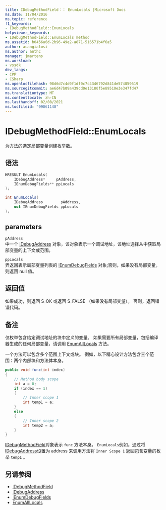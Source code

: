 ```yaml
---
title: IDebugMethodField：： EnumLocals |Microsoft Docs
ms.date: 11/04/2016
ms.topic: reference
f1_keywords:
- IDebugMethodField::EnumLocals
helpviewer_keywords:
- IDebugMethodField::EnumLocals method
ms.assetid: b0456a6d-2b96-49e2-a871-516571b4f6a5
author: acangialosi
ms.author: anthc
manager: jmartens
ms.workload:
- vssdk
dev_langs:
- CPP
- CSharp
ms.openlocfilehash: 98d6d7c4d9f1df0c7c4346792d841de574859619
ms.sourcegitcommit: ae6d47b09a439cd0e13180f5e89510e3e347fd47
ms.translationtype: MT
ms.contentlocale: zh-CN
ms.lasthandoff: 02/08/2021
ms.locfileid: "99861148"
---
```

# <a name="idebugmethodfieldenumlocals"></a>IDebugMethodField::EnumLocals
为方法的选定局部变量创建枚举数。

## <a name="syntax"></a>语法

```cpp
HRESULT EnumLocals(
    IDebugAddress*     pAddress,
    IEnumDebugFields** ppLocals
);
```

```csharp
int EnumLocals(
    IDebugAddress        pAddress,
    out IEnumDebugFields ppLocals
);
```

## <a name="parameters"></a>parameters
`pAddress`\
中一个 [IDebugAddress](../../../extensibility/debugger/reference/idebugaddress.md) 对象，该对象表示一个调试地址，该地址选择从中获取局部变量的上下文或范围。

`ppLocals`\
弄返回表示局部变量列表的 [IEnumDebugFields](../../../extensibility/debugger/reference/ienumdebugfields.md) 对象;否则，如果没有局部变量，则返回 null 值。

## <a name="return-value"></a>返回值
如果成功，则返回 S_OK 或返回 S_FALSE （如果没有局部变量）。 否则，返回错误代码。

## <a name="remarks"></a>备注
仅枚举包含给定调试地址的块中定义的变量。 如果需要所有局部变量，包括编译器生成的任何局部变量，请调用 [EnumAllLocals](../../../extensibility/debugger/reference/idebugmethodfield-enumalllocals.md) 方法。

一个方法可以包含多个范围上下文或块。 例如，以下精心设计方法包含三个范围：两个内部块和方法体本身。

```csharp
public void func(int index)
{
    // Method body scope
    int a = 0;
    if (index == 1)
    {
        // Inner scope 1
        int temp1 = a;
    }
    else
    {
        // Inner scope 2
        int temp2 = a;
    }
}
```

[IDebugMethodField](../../../extensibility/debugger/reference/idebugmethodfield.md)对象表示 `func` 方法本身。 `EnumLocals`例如，通过将[IDebugAddress](../../../extensibility/debugger/reference/idebugaddress.md)设置为 address 来调用方法将 `Inner Scope 1` 返回包含变量的枚举 `temp1` 。

## <a name="see-also"></a>另请参阅
- [IDebugMethodField](../../../extensibility/debugger/reference/idebugmethodfield.md)
- [IDebugAddress](../../../extensibility/debugger/reference/idebugaddress.md)
- [IEnumDebugFields](../../../extensibility/debugger/reference/ienumdebugfields.md)
- [EnumAllLocals](../../../extensibility/debugger/reference/idebugmethodfield-enumalllocals.md)

